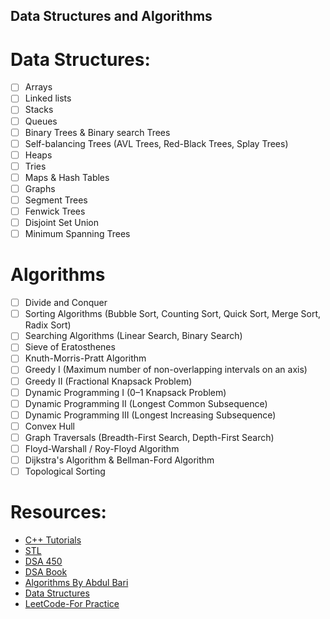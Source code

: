 ## Data Structures and Algorithms

# Data Structures:
  - [ ] Arrays
  - [ ] Linked lists
  - [ ] Stacks
  - [ ] Queues
  - [ ] Binary Trees & Binary search Trees
  - [ ] Self-balancing Trees (AVL Trees, Red-Black Trees, Splay Trees)
  - [ ] Heaps
  - [ ] Tries
  - [ ] Maps & Hash Tables
  - [ ] Graphs
  - [ ] Segment Trees
  - [ ] Fenwick Trees
  - [ ] Disjoint Set Union
  - [ ] Minimum Spanning Trees

# Algorithms
  - [ ] Divide and Conquer
  - [ ] Sorting Algorithms (Bubble Sort, Counting Sort, Quick Sort, Merge Sort, Radix Sort)
  - [ ] Searching Algorithms (Linear Search, Binary Search)
  - [ ] Sieve of Eratosthenes
  - [ ] Knuth-Morris-Pratt Algorithm
  - [ ] Greedy I (Maximum number of non-overlapping intervals on an axis)
  - [ ] Greedy II (Fractional Knapsack Problem)
  - [ ] Dynamic Programming I (0–1 Knapsack Problem)
  - [ ] Dynamic Programming II (Longest Common Subsequence)
  - [ ] Dynamic Programming III (Longest Increasing Subsequence)
  - [ ] Convex Hull
  - [ ] Graph Traversals (Breadth-First Search, Depth-First Search)
  - [ ] Floyd-Warshall / Roy-Floyd Algorithm
  - [ ] Dijkstra's Algorithm & Bellman-Ford Algorithm
  - [ ] Topological Sorting
  
# Resources:
 * [C++ Tutorials](https://www.youtube.com/playlist?list=PLlrATfBNZ98dudnM48yfGUldqGD0S4FFb) 
 * [STL](https://www.youtube.com/playlist?list=PL5jc9xFGsL8G3y3ywuFSvOuNm3GjBwdkb)
 * [DSA 450](https://docs.google.com/spreadsheets/d/19kdnw1eMXiqxn3djH_27TVMXkKigldZWzqPp7VYTqfA/edit#gid=0)
 * [DSA Book](http://home.ustc.edu.cn/~huang83/ds/Data%20Structures%20and%20Algorithms%20Using%20Python.pdf)
 * [Algorithms By Abdul Bari](https://www.youtube.com/playlist?list=PLDN4rrl48XKpZkf03iYFl-O29szjTrs_O)
 * [Data Structures](https://www.youtube.com/playlist?list=PLdo5W4Nhv31bbKJzrsKfMpo_grxuLl8LU)
 * [LeetCode-For Practice](https://leetcode.com/problemset/all/)
